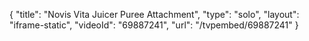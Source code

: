 {
    "title": "Novis Vita Juicer Puree Attachment",
    "type": "solo",
    "layout": "iframe-static",
    "videoId": "69887241",
    "url": "\/tvpembed\/69887241"
}